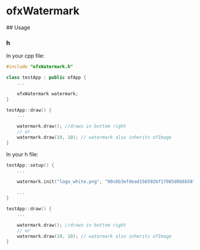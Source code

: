 # ofxWatermark

## Usage

### h

In your cpp file: 

```cpp
#include "ofxWatermark.h"

class testApp : public ofApp {
	...

	ofxWatermark watermark;
}

testApp::draw() {
	...

	watermark.draw(); //draws in bottom right
	// or
	watermark.draw(10, 10); // watermark also inherits ofImage
}
```


In your h file:

```cpp
testApp::setup() {
	...
	
	watermark.init("logo_white.png", "90c6b3efdead156592bf17985d0b6b58");

	...
}

testApp::draw() {
	...

	watermark.draw(); //draws in bottom right
	// or
	watermark.draw(10, 10); // watermark also inherits ofImage
}
```